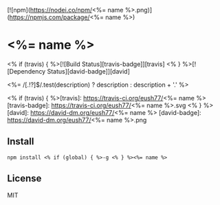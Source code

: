 [![npm](https://nodei.co/npm/<%= name %>.png)](https://npmjs.com/package/<%= name %>)

# <%= name %>

<% if (travis) { %>[![Build Status][travis-badge]][travis] <% } %>[![Dependency Status][david-badge]][david]

<%= /[.!?]$/.test(description) ? description : description + '.' %>

<% if (travis) { %>[travis]: https://travis-ci.org/eush77/<%= name %>
[travis-badge]: https://travis-ci.org/eush77/<%= name %>.svg
<% } %>[david]: https://david-dm.org/eush77/<%= name %>
[david-badge]: https://david-dm.org/eush77/<%= name %>.png

## Install

```
npm install <% if (global) { %>-g <% } %><%= name %>
```

## License

MIT
